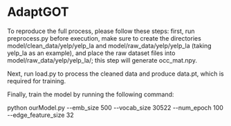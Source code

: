 # AdaptGOT

To reproduce the full process, please follow these steps: first, run preprocess.py before execution, make sure to create the directories model/clean_data/yelp/yelp_la and model/raw_data/yelp/yelp_la (taking yelp_la as an example), and place the raw dataset files into model/raw_data/yelp/yelp_la/; this step will generate occ_mat.npy. 

Next, run load.py to process the cleaned data and produce data.pt, which is required for training. 

Finally, train the model by running the following command:

python ourModel.py --emb_size 500 --vocab_size 30522 --num_epoch 100 --edge_feature_size 32
